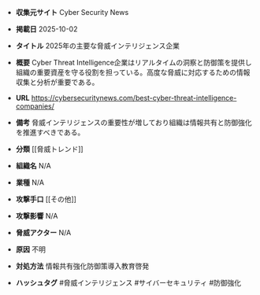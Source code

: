 - **収集元サイト**
Cyber Security News

- **掲載日**
2025-10-02

- **タイトル**
2025年の主要な脅威インテリジェンス企業

- **概要**
Cyber Threat Intelligence企業はリアルタイムの洞察と防御策を提供し組織の重要資産を守る役割を担っている。高度な脅威に対応するための情報収集と分析が重要である。

- **URL**
https://cybersecuritynews.com/best-cyber-threat-intelligence-companies/

- **備考**
脅威インテリジェンスの重要性が増しており組織は情報共有と防御強化を推進すべきである。

- **分類**
[[脅威トレンド]]

- **組織名**
N/A

- **業種**
N/A

- **攻撃手口**
[[その他]]

- **攻撃影響**
N/A

- **脅威アクター**
N/A

- **原因**
不明

- **対処方法**
情報共有強化防御策導入教育啓発

- **ハッシュタグ**
#脅威インテリジェンス #サイバーセキュリティ #防御強化
